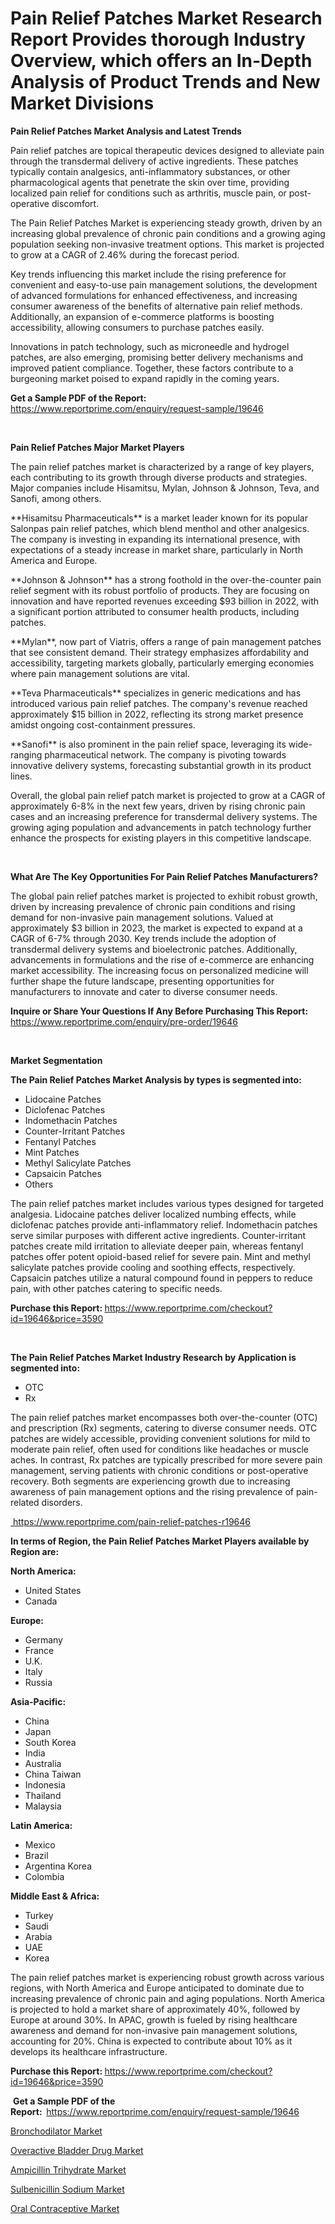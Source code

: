 <p><h1>Pain Relief Patches Market Research Report Provides thorough Industry Overview, which offers an In-Depth Analysis of Product Trends and New Market Divisions</h1></p><p><strong>Pain Relief Patches Market Analysis and Latest Trends</strong></p>
<p><p>Pain relief patches are topical therapeutic devices designed to alleviate pain through the transdermal delivery of active ingredients. These patches typically contain analgesics, anti-inflammatory substances, or other pharmacological agents that penetrate the skin over time, providing localized pain relief for conditions such as arthritis, muscle pain, or post-operative discomfort.</p><p>The Pain Relief Patches Market is experiencing steady growth, driven by an increasing global prevalence of chronic pain conditions and a growing aging population seeking non-invasive treatment options. This market is projected to grow at a CAGR of 2.46% during the forecast period. </p><p>Key trends influencing this market include the rising preference for convenient and easy-to-use pain management solutions, the development of advanced formulations for enhanced effectiveness, and increasing consumer awareness of the benefits of alternative pain relief methods. Additionally, an expansion of e-commerce platforms is boosting accessibility, allowing consumers to purchase patches easily. </p><p>Innovations in patch technology, such as microneedle and hydrogel patches, are also emerging, promising better delivery mechanisms and improved patient compliance. Together, these factors contribute to a burgeoning market poised to expand rapidly in the coming years.</p></p>
<p><strong>Get a Sample PDF of the Report:&nbsp;</strong> <a href="https://www.reportprime.com/enquiry/request-sample/19646?utm_campaign=36&utm_medium=2&utm_source=Github&utm_content=ia&utm_term=20032025&utm_id=pain-relief-patches">https://www.reportprime.com/enquiry/request-sample/19646</a></p>
<p>&nbsp;</p>
<p><strong>Pain Relief Patches Major Market Players</strong></p>
<p><p>The pain relief patches market is characterized by a range of key players, each contributing to its growth through diverse products and strategies. Major companies include Hisamitsu, Mylan, Johnson & Johnson, Teva, and Sanofi, among others.</p><p>**Hisamitsu Pharmaceuticals** is a market leader known for its popular Salonpas pain relief patches, which blend menthol and other analgesics. The company is investing in expanding its international presence, with expectations of a steady increase in market share, particularly in North America and Europe.</p><p>**Johnson & Johnson** has a strong foothold in the over-the-counter pain relief segment with its robust portfolio of products. They are focusing on innovation and have reported revenues exceeding $93 billion in 2022, with a significant portion attributed to consumer health products, including patches.</p><p>**Mylan**, now part of Viatris, offers a range of pain management patches that see consistent demand. Their strategy emphasizes affordability and accessibility, targeting markets globally, particularly emerging economies where pain management solutions are vital.</p><p>**Teva Pharmaceuticals** specializes in generic medications and has introduced various pain relief patches. The company's revenue reached approximately $15 billion in 2022, reflecting its strong market presence amidst ongoing cost-containment pressures.</p><p>**Sanofi** is also prominent in the pain relief space, leveraging its wide-ranging pharmaceutical network. The company is pivoting towards innovative delivery systems, forecasting substantial growth in its product lines.</p><p>Overall, the global pain relief patch market is projected to grow at a CAGR of approximately 6-8% in the next few years, driven by rising chronic pain cases and an increasing preference for transdermal delivery systems. The growing aging population and advancements in patch technology further enhance the prospects for existing players in this competitive landscape.</p></p>
<p>&nbsp;</p>
<p><strong>What Are The Key Opportunities For Pain Relief Patches Manufacturers?</strong></p>
<p><p>The global pain relief patches market is projected to exhibit robust growth, driven by increasing prevalence of chronic pain conditions and rising demand for non-invasive pain management solutions. Valued at approximately $3 billion in 2023, the market is expected to expand at a CAGR of 6-7% through 2030. Key trends include the adoption of transdermal delivery systems and bioelectronic patches. Additionally, advancements in formulations and the rise of e-commerce are enhancing market accessibility. The increasing focus on personalized medicine will further shape the future landscape, presenting opportunities for manufacturers to innovate and cater to diverse consumer needs.</p></p>
<p><strong>Inquire or Share Your Questions If Any Before Purchasing This Report:</strong> <a href="https://www.reportprime.com/enquiry/pre-order/19646?utm_campaign=36&utm_medium=2&utm_source=Github&utm_content=ia&utm_term=20032025&utm_id=pain-relief-patches">https://www.reportprime.com/enquiry/pre-order/19646</a></p>
<p>&nbsp;</p>
<p><strong>Market Segmentation</strong></p>
<p><strong>The Pain Relief Patches Market Analysis by types is segmented into:</strong></p>
<p><ul><li>Lidocaine Patches</li><li>Diclofenac Patches</li><li>Indomethacin Patches</li><li>Counter-Irritant Patches</li><li>Fentanyl Patches</li><li>Mint Patches</li><li>Methyl Salicylate Patches</li><li>Capsaicin Patches</li><li>Others</li></ul></p>
<p><p>The pain relief patches market includes various types designed for targeted analgesia. Lidocaine patches deliver localized numbing effects, while diclofenac patches provide anti-inflammatory relief. Indomethacin patches serve similar purposes with different active ingredients. Counter-irritant patches create mild irritation to alleviate deeper pain, whereas fentanyl patches offer potent opioid-based relief for severe pain. Mint and methyl salicylate patches provide cooling and soothing effects, respectively. Capsaicin patches utilize a natural compound found in peppers to reduce pain, with other patches catering to specific needs.</p></p>
<p><strong>Purchase this Report:&nbsp;</strong><a href="https://www.reportprime.com/checkout?id=19646&price=3590&utm_campaign=36&utm_medium=2&utm_source=Github&utm_content=ia&utm_term=20032025&utm_id=pain-relief-patches">https://www.reportprime.com/checkout?id=19646&price=3590</a></p>
<p>&nbsp;</p>
<p><strong>The Pain Relief Patches Market Industry Research by Application is segmented into:</strong></p>
<p><ul><li>OTC</li><li>Rx</li></ul></p>
<p><p>The pain relief patches market encompasses both over-the-counter (OTC) and prescription (Rx) segments, catering to diverse consumer needs. OTC patches are widely accessible, providing convenient solutions for mild to moderate pain relief, often used for conditions like headaches or muscle aches. In contrast, Rx patches are typically prescribed for more severe pain management, serving patients with chronic conditions or post-operative recovery. Both segments are experiencing growth due to increasing awareness of pain management options and the rising prevalence of pain-related disorders.</p></p>
<p><a href="https://www.reportprime.com/pain-relief-patches-r19646?utm_campaign=36&utm_medium=2&utm_source=Github&utm_content=ia&utm_term=20032025&utm_id=pain-relief-patches">&nbsp;https://www.reportprime.com/pain-relief-patches-r19646</a></p>
<p><strong>In terms of Region, the Pain Relief Patches Market Players available by Region are:</strong></p>
<p>
    <p> <strong> North America: </strong>
        <ul>
            <li>United States</li>
            <li>Canada</li>
        </ul>
        </p> 
    <p> <strong> Europe: </strong>
        <ul>
            <li>Germany</li>
            <li>France</li>
            <li>U.K.</li>
            <li>Italy</li>
            <li>Russia</li>
        </ul>
        </p> 
    <p> <strong> Asia-Pacific: </strong>
        <ul>
            <li>China</li>
            <li>Japan</li>
            <li>South Korea</li>
            <li>India</li>
            <li>Australia</li>
            <li>China Taiwan</li>
            <li>Indonesia</li>
            <li>Thailand</li>
            <li>Malaysia</li>
        </ul>
        </p> 
    <p> <strong> Latin America: </strong>
        <ul>
            <li>Mexico</li>
            <li>Brazil</li>
            <li>Argentina Korea</li>
            <li>Colombia</li>
        </ul>
        </p> 
    <p> <strong> Middle East & Africa: </strong>
        <ul>
            <li>Turkey</li>
            <li>Saudi</li>
            <li>Arabia</li>
            <li>UAE</li>
            <li>Korea</li>
        </ul>
    </p>
    </p>
<p><p>The pain relief patches market is experiencing robust growth across various regions, with North America and Europe anticipated to dominate due to increasing prevalence of chronic pain and aging populations. North America is projected to hold a market share of approximately 40%, followed by Europe at around 30%. In APAC, growth is fueled by rising healthcare awareness and demand for non-invasive pain management solutions, accounting for 20%. China is expected to contribute about 10% as it develops its healthcare infrastructure.</p></p>
<p><strong>Purchase this Report: </strong><a href="https://www.reportprime.com/checkout?id=19646&price=3590&utm_campaign=36&utm_medium=2&utm_source=Github&utm_content=ia&utm_term=20032025&utm_id=pain-relief-patches">https://www.reportprime.com/checkout?id=19646&price=3590</a></p>
<p>&nbsp;<strong>Get a Sample PDF of the Report:&nbsp;&nbsp;</strong><a href="https://www.reportprime.com/enquiry/request-sample/19646?utm_campaign=36&utm_medium=2&utm_source=Github&utm_content=ia&utm_term=20032025&utm_id=pain-relief-patches">https://www.reportprime.com/enquiry/request-sample/19646</a></p>
<p><strong></strong></p>
<p><p><a href="https://github.com/roffefaith6l/Market-Research-Report-List-1/blob/main/bronchodilator-market.md?utm_campaign=36&utm_medium=2&utm_source=Github&utm_content=ia&utm_term=20032025&utm_id=pain-relief-patches">Bronchodilator Market</a></p><p><a href="https://github.com/milievkulov/Market-Research-Report-List-1/blob/main/overactive-bladder-drug-market.md?utm_campaign=36&utm_medium=2&utm_source=Github&utm_content=ia&utm_term=20032025&utm_id=pain-relief-patches">Overactive Bladder Drug Market</a></p><p><a href="https://github.com/semenbobbaxu/Market-Research-Report-List-1/blob/main/ampicillin-trihydrate-market.md?utm_campaign=36&utm_medium=2&utm_source=Github&utm_content=ia&utm_term=20032025&utm_id=pain-relief-patches">Ampicillin Trihydrate Market</a></p><p><a href="https://github.com/irisadoranrx/Market-Research-Report-List-1/blob/main/sulbenicillin-sodium-market.md?utm_campaign=36&utm_medium=2&utm_source=Github&utm_content=ia&utm_term=20032025&utm_id=pain-relief-patches">Sulbenicillin Sodium Market</a></p><p><a href="https://github.com/erkidrhoy/Market-Research-Report-List-1/blob/main/oral-contraceptive-market.md?utm_campaign=36&utm_medium=2&utm_source=Github&utm_content=ia&utm_term=20032025&utm_id=pain-relief-patches">Oral Contraceptive Market</a></p></p>